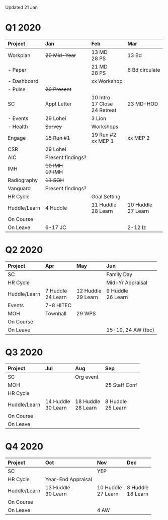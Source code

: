 <meta http-equiv="Cache-Control" content="no-cache, no-store, must-revalidate"/>
<meta http-equiv="Pragma" content="no-cache"/>
<meta http-equiv="Expires" content="0"/>

Updated 21 Jan

# Q1 2020

| Project      |  Jan                      |  Feb                                   |  Mar                      |
| :-----       | :---                      | :---                                   | :---                      |
| Workplan     | ~~20 Mid-Year~~           | 13 MD<br>28 PS                         | 13 Bd                     |
| - Paper      |                           | 21 MD<br>28 PS                         | 6 Bd circulate            |
| - Dashboard  |                           | xx Workshop                            |                           |
| - Pulse      | ~~20 Present~~            |                                        |                           |
| SC           | Appt Letter               | 10 Intro<br>17 Close<br>24 Retreat     | 23 MD-HOD                 |
| - Events     | 29 Lohei                  | 3 Lion                                 |                           |
| - Health     | ~~Survey~~                | Workshops                              |                           |
| Engage       | ~~15 Run #1~~             | 19 Run #2<br>xx MEP 1<br>              | xx MEP 2                  |
| CSR          | 29 Lohei                  |                                        |                           |
| AIC          | Present findings?         |                                        |                           |
| IMH          | ~~10 IMH<br>17 IMH~~      |                                        |                           |
| Radiography  | ~~11 SGH~~                |                                        |                           |
| Vanguard     | Present findings?         |                                        |                           |
| HR Cycle     |                           | Goal Setting                           |                           |
| Huddle/Learn | ~~4 Huddle~~              | 11 Huddle<br>28 Learn                  | 10 Huddle<br>27 Learn     |
| On Course    |                           |                                        |                           |
| On Leave     | 6-17 JC                   |                                        | 2-12 Iz                   |

# Q2 2020

| Project      |  Apr                      |  May                                   |  Jun                       |
| :-----       | :---                      | :---                                   | :---                       |
| SC           |                           |                                        | Family Day                 |
| HR Cycle     |                           |                                        | Mid-Yr Appraisal           |
| Huddle/Learn | 7 Huddle<br>24 Learn      | 12 Huddle<br>29 Learn                  | 9 Huddle<br>26 Learn       |
| Events       | 7-8 HITEC                 |                                        |                            |
| MOH          | Townhall                  | 29 WPS                                 |                            |                      
| On Course    |                           |                                        |                            |
| On Leave     |                           |                                        | 15-19, 24 AW (tbc)         |

# Q3 2020

| Project      |  Jul                       |  Aug                                  |  Sep                       |
| :-----       | :---                       | :---                                  | :---                       |
| SC           |                            | Org event                             |                            |
| MOH          |                            |                                       | 25 Staff Conf              |
| HR Cycle     |                            |                                       |                            |
| Huddle/Learn | 14 Huddle<br>30 Learn      |  18 Huddle<br>28 Learn                | 8 Huddle<br>25 Learn       |
| On Course    |                            |                                       |                            |
| On Leave     |                            |                                       |                            |

# Q4 2020

| Project      |  Oct                        |  Nov                                 |  Dec                       |
| :-----       | :---                        | :---                                 | :---                       |
| SC           |                             | YEP                                  |                            |
| HR Cycle     | Year-End Appraisal          |                                      |                            |
| Huddle/Learn | 13 Huddle<br>30 Learn       | 10 Huddle<br>27 Learn                | 8 Huddle<br>18 Learn       |
| On Course    |                             |                                      |                            |
| On Leave     |                             | 4 AW                                 |                            |
